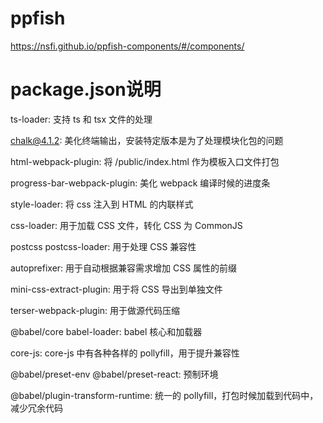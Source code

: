 # ppfish
https://nsfi.github.io/ppfish-components/#/components/

# package.json说明
ts-loader: 支持 ts 和 tsx 文件的处理

chalk@4.1.2: 美化终端输出，安装特定版本是为了处理模块化包的问题

html-webpack-plugin: 将 /public/index.html 作为模板入口文件打包

progress-bar-webpack-plugin: 美化 webpack 编译时候的进度条

style-loader: 将 css 注入到 HTML 的内联样式

css-loader: 用于加载 CSS 文件，转化 CSS 为 CommonJS

postcss postcss-loader:  用于处理 CSS 兼容性

autoprefixer: 用于自动根据兼容需求增加 CSS 属性的前缀

mini-css-extract-plugin: 用于将 CSS 导出到单独文件

terser-webpack-plugin: 用于做源代码压缩

@babel/core babel-loader: babel 核心和加载器

core-js: core-js 中有各种各样的 pollyfill，用于提升兼容性

@babel/preset-env @babel/preset-react: 预制环境

@babel/plugin-transform-runtime: 统一的 pollyfill，打包时候加载到代码中，减少冗余代码

